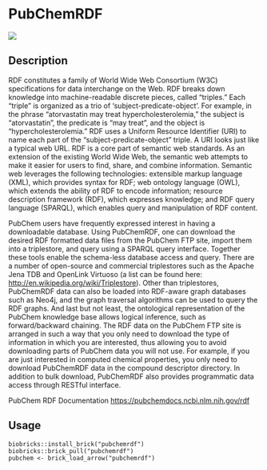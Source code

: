 # PubChemRDF

<a href="https://github.com/biobricks-ai/PubChemRDF/actions"><img src="https://github.com/biobricks-ai/comptox/actions/workflows/bricktools-check.yaml/badge.svg?branch=main"/></a>

## Description

RDF constitutes a family of World Wide Web Consortium (W3C) specifications for data interchange on the Web. RDF breaks down knowledge into machine-readable discrete pieces, called “triples.” Each “triple” is organized as a trio of ‘subject-predicate-object’. For example, in the phrase “atorvastatin may treat hypercholesterolemia,” the subject is “atorvastatin”, the predicate is “may treat”, and the object is “hypercholesterolemia.” RDF uses a Uniform Resource Identifier (URI) to name each part of the “subject-predicate-object” triple. A URI looks just like a typical web URL. RDF is a core part of semantic web standards. As an extension of the existing World Wide Web, the semantic web attempts to make it easier for users to find, share, and combine information. Semantic web leverages the following technologies: extensible markup language (XML), which provides syntax for RDF; web ontology language (OWL), which extends the ability of RDF to encode information; resource description framework (RDF), which expresses knowledge; and RDF query language (SPARQL), which enables query and manipulation of RDF content.

PubChem users have frequently expressed interest in having a downloadable database. Using PubChemRDF, one can download the desired RDF formatted data files from the PubChem FTP site, import them into a triplestore, and query using a SPARQL query interface. Together these tools enable the schema-less database access and query. There are a number of open-source and commercial triplestores such as the Apache Jena TDB and OpenLink Virtuoso (a list can be found here: http://en.wikipedia.org/wiki/Triplestore). Other than triplestores, PubChemRDF data can also be loaded into RDF-aware graph databases such as Neo4j, and the graph traversal algorithms can be used to query the RDF graphs. And last but not least, the ontological representation of the PubChem knowledge base allows logical inference, such as forward/backward chaining. The RDF data on the PubChem FTP site is arranged in such a way that you only need to download the type of information in which you are interested, thus allowing you to avoid downloading parts of PubChem data you will not use. For example, if you are just interested in computed chemical properties, you only need to download PubChemRDF data in the compound descriptor directory. In addition to bulk download, PubChemRDF also provides programmatic data access through RESTful interface.

PubChem RDF Documentation
https://pubchemdocs.ncbi.nlm.nih.gov/rdf


## Usage
```{R}
biobricks::install_brick("pubchemrdf")
biobricks::brick_pull("pubchemrdf")
pubchem <- brick_load_arrow("pubchemrdf")
```
